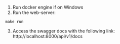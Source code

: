 1. Run docker engine if on Windows
2. Run the web-server:
```
make run
```
3. Access the swagger docs with the following link: http://localhost:8000/api/v1/docs 
